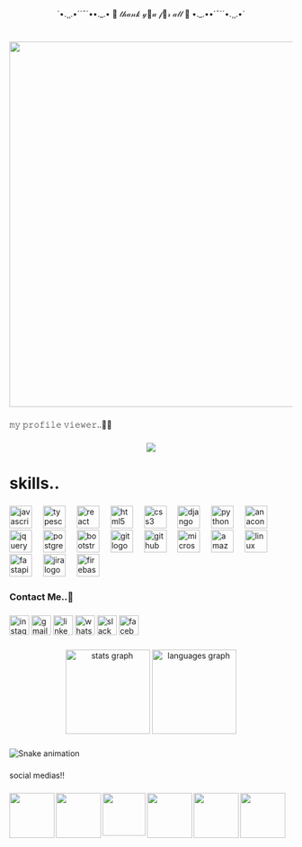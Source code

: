 <p align="center">`•.¸¸.•´´¯`••._.•   🎀  𝓉𝒽𝒶𝓃𝓀 𝓎💍𝓊 𝒻🌺𝓇 𝒶𝓁𝓁  🎀   •._.••`¯´´•.¸¸.•`</p>

###

<br clear="both">

<div align="center">
  <img height="650" src="https://media.giphy.com/media/VP35hLrdpMOiI/giphy.gif"  />
</div>

###

<p align="left">𝚖𝚢 𝚙𝚛𝚘𝚏𝚒𝚕𝚎 𝚟𝚒𝚎𝚠𝚎𝚛..🫰💞</p>

###

<div align="center">
  <img src="https://profile-counter.glitch.me/Sb-4Ma6DE5H/count.svg?"  />
</div>

###

<h1 align="left">skills..</h1>

###

<div align="left">
  <img src="https://cdn.jsdelivr.net/gh/devicons/devicon/icons/javascript/javascript-plain.svg" height="40" alt="javascript logo"  />
  <img width="12" />
  <img src="https://cdn.jsdelivr.net/gh/devicons/devicon/icons/typescript/typescript-plain.svg" height="40" alt="typescript logo"  />
  <img width="12" />
  <img src="https://cdn.jsdelivr.net/gh/devicons/devicon/icons/react/react-original.svg" height="40" alt="react logo"  />
  <img width="12" />
  <img src="https://cdn.jsdelivr.net/gh/devicons/devicon/icons/html5/html5-original.svg" height="40" alt="html5 logo"  />
  <img width="12" />
  <img src="https://cdn.jsdelivr.net/gh/devicons/devicon/icons/css3/css3-original.svg" height="40" alt="css3 logo"  />
  <img width="12" />
  <img src="https://cdn.jsdelivr.net/gh/devicons/devicon/icons/django/django-plain.svg" height="40" alt="django logo"  />
  <img width="12" />
  <img src="https://cdn.jsdelivr.net/gh/devicons/devicon/icons/python/python-original.svg" height="40" alt="python logo"  />
  <img width="12" />
  <img src="https://cdn.jsdelivr.net/gh/devicons/devicon/icons/anaconda/anaconda-original.svg" height="40" alt="anaconda logo"  />
  <img width="12" />
  <img src="https://cdn.jsdelivr.net/gh/devicons/devicon/icons/jquery/jquery-original.svg" height="40" alt="jquery logo"  />
  <img width="12" />
  <img src="https://cdn.jsdelivr.net/gh/devicons/devicon/icons/postgresql/postgresql-original.svg" height="40" alt="postgresql logo"  />
  <img width="12" />
  <img src="https://cdn.jsdelivr.net/gh/devicons/devicon/icons/bootstrap/bootstrap-original.svg" height="40" alt="bootstrap logo"  />
  <img width="12" />
  <img src="https://cdn.jsdelivr.net/gh/devicons/devicon/icons/git/git-original.svg" height="40" alt="git logo"  />
  <img width="12" />
  <img src="https://cdn.jsdelivr.net/gh/devicons/devicon/icons/github/github-original.svg" height="40" alt="github logo"  />
  <img width="12" />
  <img src="https://cdn.jsdelivr.net/gh/devicons/devicon/icons/microsoftsqlserver/microsoftsqlserver-plain.svg" height="40" alt="microsoftsqlserver logo"  />
  <img width="12" />
  <img src="https://cdn.jsdelivr.net/gh/devicons/devicon/icons/amazonwebservices/amazonwebservices-original.svg" height="40" alt="amazonwebservices logo"  />
  <img width="12" />
  <img src="https://cdn.jsdelivr.net/gh/devicons/devicon/icons/linux/linux-original.svg" height="40" alt="linux logo"  />
  <img width="12" />
  <img src="https://cdn.jsdelivr.net/gh/devicons/devicon/icons/fastapi/fastapi-original.svg" height="40" alt="fastapi logo"  />
  <img width="12" />
  <img src="https://cdn.jsdelivr.net/gh/devicons/devicon/icons/jira/jira-original.svg" height="40" alt="jira logo"  />
  <img width="12" />
  <img src="https://cdn.jsdelivr.net/gh/devicons/devicon/icons/firebase/firebase-plain.svg" height="40" alt="firebase logo"  />
</div>

###

<h3 align="left">Contact Me..🤙</h3>

###

<div align="left">
  <img src="https://img.shields.io/static/v1?message=Instagram&logo=instagram&label=&color=E4405F&logoColor=white&labelColor=&style=for-the-badge" height="35" alt="instagram logo"  />
  <img src="https://img.shields.io/static/v1?message=Gmail&logo=gmail&label=&color=D14836&logoColor=white&labelColor=&style=for-the-badge" height="35" alt="gmail logo"  />
  <img src="https://img.shields.io/static/v1?message=LinkedIn&logo=linkedin&label=&color=0077B5&logoColor=white&labelColor=&style=for-the-badge" height="35" alt="linkedin logo"  />
  <img src="https://img.shields.io/static/v1?message=Whatsapp&logo=whatsapp&label=&color=25D366&logoColor=white&labelColor=&style=for-the-badge" height="35" alt="whatsapp logo"  />
  <img src="https://img.shields.io/static/v1?message=Slack&logo=slack&label=&color=4A154B&logoColor=white&labelColor=&style=for-the-badge" height="35" alt="slack logo"  />
  <img src="https://img.shields.io/static/v1?message=Facebook&logo=facebook&label=&color=1877F2&logoColor=white&labelColor=&style=for-the-badge" height="35" alt="facebook logo"  />
</div>

###

<div align="center">
  <img src="https://github-readme-stats.vercel.app/api?username=Sb-4Ma6DE5H&hide_title=false&hide_rank=false&show_icons=true&include_all_commits=true&count_private=true&disable_animations=false&theme=dracula&locale=en&hide_border=false&order=1" height="150" alt="stats graph"  />
  <img src="https://github-readme-stats.vercel.app/api/top-langs?username=Sb-4Ma6DE5H&locale=en&hide_title=false&layout=compact&card_width=320&langs_count=5&theme=dracula&hide_border=false&order=2" height="150" alt="languages graph"  />
</div>

###

<img src="https://raw.githubusercontent.com/Sb-4Ma6DE5H/Sb-4Ma6DE5H/output/snake.svg" alt="Snake animation" />

###

<p align="left">social medias!!</p>

###

<img align="left" height="80" src="https://media.giphy.com/media/oHgEVQfGJsOvmUfFdP/giphy-downsized-large.gif"  />

###

<img align="left" height="80" src="https://media.giphy.com/media/YwNCU8P5jGMNKGG5Bq/giphy-downsized-large.gif"  />

###

<img align="left" height="76" src="https://media.giphy.com/media/9FbLcp4NnluxdR6EyZ/giphy-downsized-large.gif"  />

###

<img align="left" height="80" src="https://media.giphy.com/media/DRinNvjCXc5Iexx0CH/giphy-downsized-large.gif"  />

###

<img align="left" height="80" src="https://media.giphy.com/media/59GNEvlKKTazga4XT2/giphy-downsized-large.gif"  />

###

<img align="left" height="80" src="https://media.giphy.com/media/jZx79DBot2ziNQIQXz/giphy-downsized-large.gif"  />

###
